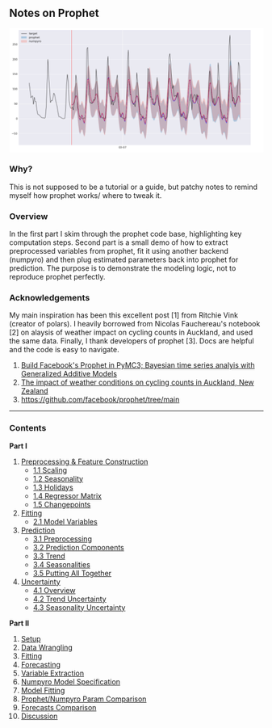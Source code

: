 ## Notes on Prophet

<img align="center" src="assets/image.png" width="700px" title="Picture to catch your attention" />

### Why?

This is not supposed to be a tutorial or a guide, but patchy notes to remind myself how prophet works/ where to tweak it. 

### Overview

In the first part I skim through the prophet code base, highlighting key computation steps. Second part is a small demo of how to extract preprocessed variables from prophet, fit it using another backend (numpyro) and then plug estimated parameters back into prophet for prediction. The purpose is to demonstrate the modeling logic, not to reproduce prophet perfectly.


### Acknowledgements

My main inspiration has been this excellent post [1] from Ritchie Vink (creator of polars). I heavily borrowed from Nicolas Fauchereau's notebook [2] on alaysis of weather impact on cycling counts in Auckland, and used the same data. Finally, I thank developers of prophet [3]. Docs are helpful and the code is easy to navigate. 


1. [Build Facebook's Prophet in PyMC3; Bayesian time series analyis with Generalized Additive Models](https://www.ritchievink.com/blog/2018/10/09/build-facebooks-prophet-in-pymc3-bayesian-time-series-analyis-with-generalized-additive-models/)
2. [The impact of weather conditions on cycling counts in Auckland, New Zealand](https://github.com/nicolasfauchereau/Auckland_Cycling/blob/master/notebooks/Auckland_cycling_and_weather.ipynb)
3. https://github.com/facebook/prophet/tree/main

---

### Contents

**Part I**  
1. [Preprocessing & Feature Construction](#1-preprocessing--feature-construction)  
    * [1.1 Scaling](#11-scaling)  
    * [1.2 Seasonality](#12-seasonality)  
    * [1.3 Holidays](#13-holidays)  
    * [1.4 Regressor Matrix](#14-regressor-matrix)  
    * [1.5 Changepoints](#15-changepoints)  
2. [Fitting](#2-fitting)  
    * [2.1 Model Variables](#21-model-variables)  
3. [Prediction](#3-prediction)  
    * [3.1 Preprocessing](#31-preprocessing)  
    * [3.2 Prediction Components](#32-prediction-components)  
    * [3.3 Trend](#33-trend)  
    * [3.4 Seasonalities](#34-seasonalities)  
    * [3.5 Putting All Together](#35-putting-all-together)  
4. [Uncertainty](#4-uncertainty)  
    * [4.1 Overview](#41-overview)  
    * [4.2 Trend Uncertainty](#42-trend-uncertainty)  
    * [4.3 Seasonality Uncertainty](#43-seasonality-uncertainty)  
  
**Part II**
1. [Setup](#1-setup)
2. [Data Wrangling](#2-data-wrangling)
3. [Fitting](#3-fitting)
4. [Forecasting](#4-forecasting)
5. [Variable Extraction](#5-variable-extraction)
6. [Numpyro Model Specification](#6-numpyro-model-specification)
7. [Model Fitting](#7-model-fitting)
8. [Prophet/Numpyro Param Comparison](#8-prophetnumpyro-param-comparison)
9. [Forecasts Comparison](#9-forecasts-comparison)
10. [Discussion](#discussion)
  
